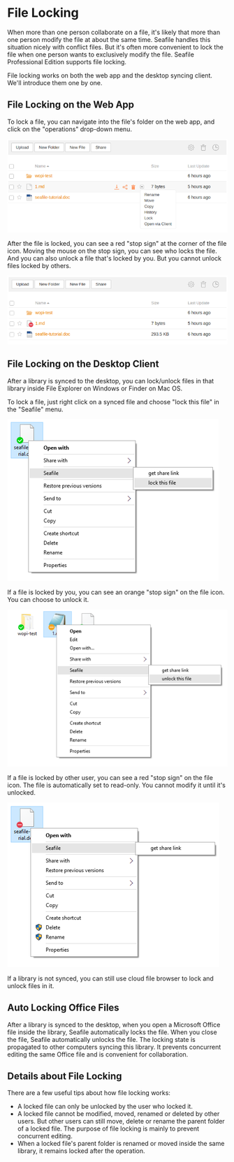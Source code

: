 # File Locking

When more than one person collaborate on a file, it's likely that more than one person modify the file at about the same time. Seafile handles this situation nicely with conflict files. But it's often more convenient to lock the file when one person wants to exclusively modify the file. Seafile Professional Edition supports file locking.

File locking works on both the web app and the desktop syncing client. We'll introduce them one by one.

## File Locking on the Web App

To lock a file, you can navigate into the file's folder on the web app, and click on the "operations" drop-down menu.

![](./imgs/web_lock_file.png)

After the file is locked, you can see a red "stop sign" at the corner of the file icon. Moving the mouse on the stop sign, you can see who locks the file. And you can also unlock a file that's locked by you. But you cannot unlock files locked by others.

![](./imgs/web_file_locked.png)

## File Locking on the Desktop Client

After a library is synced to the desktop, you can lock/unlock files in that library inside File Explorer on Windows or Finder on Mac OS.

To lock a file, just right click on a synced file and choose "lock this file" in the "Seafile" menu.

![](./imgs/desktop_lock_file.png)

If a file is locked by you, you can see an orange "stop sign" on the file icon. You can choose to unlock it.

![](./imgs/desktop_my_locked_file.png)

If a file is locked by other user, you can see a red "stop sign" on the file icon. The file is automatically set to read-only. You cannot modify it until it's unlocked.

![](./imgs/desktop_other_locked_file.png)

If a library is not synced, you can still use cloud file browser to lock and unlock files in it.

## Auto Locking Office Files

After a library is synced to the desktop, when you open a Microsoft Office file inside the library, Seafile automatically locks the file. When you close the file, Seafile automatically unlocks the file. The locking state is propagated to other computers syncing this library. It prevents concurrent editing the same Office file and is convenient for collaboration.

## Details about File Locking

There are a few useful tips about how file locking works:

* A locked file can only be unlocked by the user who locked it.
* A locked file cannot be modified, moved, renamed or deleted by other users. But other users can still move, delete or rename the parent folder of a locked file. The purpose of file locking is mainly to prevent concurrent editing.
* When a locked file's parent folder is renamed or moved inside the same library, it remains locked after the operation.
